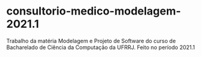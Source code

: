 # consultorio-medico-modelagem-2021.1

Trabalho da matéria Modelagem e Projeto de Software do curso de Bacharelado de Ciência da Computação da UFRRJ.
Feito no período 2021.1
